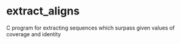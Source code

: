 # extract_aligns
C program for extracting sequences which surpass given values of coverage and identity
